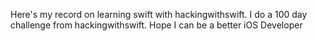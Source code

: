 Here's my record on learning swift with hackingwithswift. I do a 100 day challenge from hackingwithswift. Hope I can be a better iOS Developer
